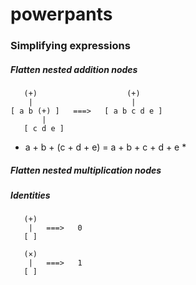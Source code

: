 # powerpants


### Simplifying expressions

##### Flatten nested addition nodes

```
   (+)                    (+)
    |                      |
[ a b (+) ]   ===>   [ a b c d e ]
       | 
   [ c d e ]
```

* a + b + (c + d + e) = a + b + c + d + e *


##### Flatten nested multiplication nodes

##### Identities

```
   (+)
    |   ===>   0
   [ ]
```

```
   (×)
    |   ===>   1
   [ ]
```
